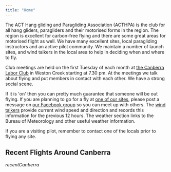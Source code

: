 ```yaml
---
title: "Home"
---
```

The ACT Hang gliding and Paragliding Association (ACTHPA) is the club for all hang gliders, paragliders and their motorised forms in the region.
The region is excellent for carbon-free flying and there are some great areas for motorised flight as well.
We have many excellent sites, local paragliding instructors and an active pilot community.
We maintain a number of launch sites, and wind talkers in the local area to help in deciding when and where to fly.

Club meetings are held on the first Tuesday of each month at [the Canberra Labor Club](http://www.laborclub.com.au) in Weston Creek starting at 7.30 pm.
At the meetings we talk about flying and put members in contact with each other.
We have a strong social scene.

If it is 'on' then you can pretty much guarantee that someone will be out flying.
If you are planning to go for a fly at [one of our sites](/flying-ACT/sites), please post a message on [our Facebook group](https://www.facebook.com/groups/260458037465074/) so you can meet up with others.
The [wind talkers](http://www.freeflightwx.com/acthpa/) provide current wind speed and direction and records this information for the previous 12 hours.
The weather section links to the Bureau of Meteorology and other useful weather information.

If you are a visiting pilot, remember to contact one of the locals prior to flying any site.

## Recent Flights Around Canberra

$recentCanberra$
